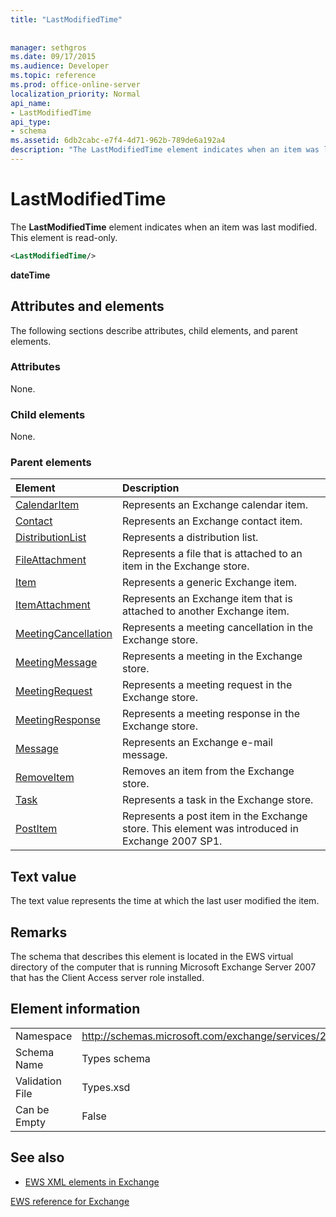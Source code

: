 ```yaml
---
title: "LastModifiedTime"
 
 
manager: sethgros
ms.date: 09/17/2015
ms.audience: Developer
ms.topic: reference
ms.prod: office-online-server
localization_priority: Normal
api_name:
- LastModifiedTime
api_type:
- schema
ms.assetid: 6db2cabc-e7f4-4d71-962b-789de6a192a4
description: "The LastModifiedTime element indicates when an item was last modified. This element is read-only."
---
```


# LastModifiedTime

The **LastModifiedTime** element indicates when an item was last modified. This element is read-only. 
  
```xml
<LastModifiedTime/>
```

 **dateTime**
## Attributes and elements

The following sections describe attributes, child elements, and parent elements.
  
### Attributes

None.
  
### Child elements

None.
  
### Parent elements

|**Element**|**Description**|
|:-----|:-----|
|[CalendarItem](calendaritem.md) <br/> |Represents an Exchange calendar item.  <br/> |
|[Contact](contact.md) <br/> |Represents an Exchange contact item.  <br/> |
|[DistributionList](distributionlist.md) <br/> |Represents a distribution list.  <br/> |
|[FileAttachment](fileattachment.md) <br/> |Represents a file that is attached to an item in the Exchange store.  <br/> |
|[Item](item.md) <br/> |Represents a generic Exchange item.  <br/> |
|[ItemAttachment](itemattachment.md) <br/> |Represents an Exchange item that is attached to another Exchange item.  <br/> |
|[MeetingCancellation](meetingcancellation.md) <br/> |Represents a meeting cancellation in the Exchange store.  <br/> |
|[MeetingMessage](meetingmessage.md) <br/> |Represents a meeting in the Exchange store.  <br/> |
|[MeetingRequest](meetingrequest.md) <br/> |Represents a meeting request in the Exchange store.  <br/> |
|[MeetingResponse](meetingresponse.md) <br/> |Represents a meeting response in the Exchange store.  <br/> |
|[Message](message-ex15websvcsotherref.md) <br/> |Represents an Exchange e-mail message.  <br/> |
|[RemoveItem](removeitem.md) <br/> |Removes an item from the Exchange store.  <br/> |
|[Task](task.md) <br/> |Represents a task in the Exchange store.  <br/> |
|[PostItem](postitem.md) <br/> |Represents a post item in the Exchange store. This element was introduced in Exchange 2007 SP1.  <br/> |
   
## Text value

The text value represents the time at which the last user modified the item.
  
## Remarks

The schema that describes this element is located in the EWS virtual directory of the computer that is running Microsoft Exchange Server 2007 that has the Client Access server role installed.
  
## Element information

|||
|:-----|:-----|
|Namespace  <br/> |http://schemas.microsoft.com/exchange/services/2006/types  <br/> |
|Schema Name  <br/> |Types schema  <br/> |
|Validation File  <br/> |Types.xsd  <br/> |
|Can be Empty  <br/> |False  <br/> |
   
## See also



- [EWS XML elements in Exchange](ews-xml-elements-in-exchange.md)
  
[EWS reference for Exchange](ews-reference-for-exchange.md)

